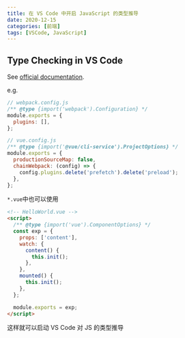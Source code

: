 ```yaml
---
title: 在 VS Code 中开启 JavaScript 的类型推导
date: 2020-12-15
categories: [前端]
tags: [VSCode, JavaScript]
---
```


## Type Checking in VS Code

See [official documentation](https://www.typescriptlang.org/docs/handbook/jsdoc-supported-types.html).

e.g.

```js
// webpack.config.js
/** @type {import('webpack').Configuration} */
module.exports = {
  plugins: [],
};

// vue.config.js
/** @type {import('@vue/cli-service').ProjectOptions} */
module.exports = {
  productionSourceMap: false,
  chainWebpack: (config) => {
    config.plugins.delete('prefetch').delete('preload');
  },
};
```

`*.vue`中也可以使用

```html
<!-- HelloWorld.vue -->
<script>
  /** @type {import('vue').ComponentOptions} */
  const exp = {
    props: ['content'],
    watch: {
      content() {
        this.init();
      },
    },
    mounted() {
      this.init();
    },
  };

  module.exports = exp;
</script>
```

这样就可以启动 VS Code 对 JS 的类型推导
